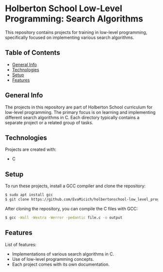 # Holberton School Low-Level Programming: Search Algorithms

This repository contains projects for training in low-level programming, specifically focused on implementing various search algorithms. 

## Table of Contents

- [General Info](#general-info)
- [Technologies](#technologies)
- [Setup](#setup)
- [Features](#features)

## General Info

The projects in this repository are part of Holberton School curriculum for low-level programming. The primary focus is on learning and implementing different search algorithms in C. Each directory typically contains a separate project or a related group of tasks.

## Technologies

Projects are created with:

- C

## Setup

To run these projects, install a GCC compiler and clone the repository:

```bash
$ sudo apt install gcc
$ git clone https://github.com/EvaMicich/holbertonschool-low_level_programming/tree/master/search_algorithms
```
After cloning the repository, you can compile the C files with GCC:
``` bash
$ gcc -Wall -Wextra -Werror -pedantic file.c -o output
```

## Features
List of features:

- Implementations of various search algorithms in C.
- Use of low-level programming concepts.
- Each project comes with its own documentation.
